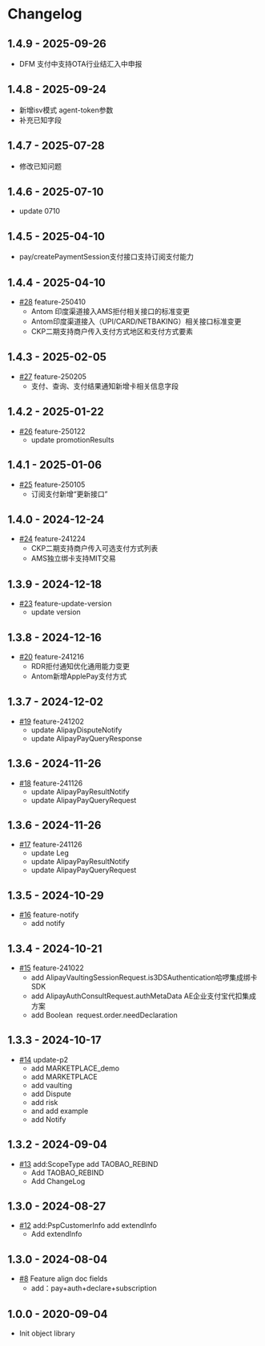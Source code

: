 # Changelog

## 1.4.9 - 2025-09-26
  - DFM 支付中支持OTA行业结汇入中申报


## 1.4.8 - 2025-09-24
  - 新增isv模式 agent-token参数
  - 补充已知字段

## 1.4.7 - 2025-07-28
  - 修改已知问题

## 1.4.6 - 2025-07-10
  - update 0710

## 1.4.5 - 2025-04-10
  - pay/createPaymentSession支付接口支持订阅支付能力


## 1.4.4 - 2025-04-10
* [#28](https://github.com/alipay/global-open-sdk-python/pull/28)  feature-250410
  - Antom 印度渠道接入AMS拒付相关接口的标准变更 
  - Antom印度渠道接入（UPI/CARD/NETBAKING）相关接口标准变更 
  - CKP二期支持商户传入支付方式地区和支付方式要素


## 1.4.3 - 2025-02-05
* [#27](https://github.com/alipay/global-open-sdk-python/pull/27)  feature-250205
  - 支付、查询、支付结果通知新增卡相关信息字段

## 1.4.2 - 2025-01-22
* [#26](https://github.com/alipay/global-open-sdk-python/pull/26)  feature-250122
  - update promotionResults

## 1.4.1 - 2025-01-06
* [#25](https://github.com/alipay/global-open-sdk-python/pull/25)  feature-250105
  - 订阅支付新增“更新接口”

## 1.4.0 - 2024-12-24
* [#24](https://github.com/alipay/global-open-sdk-python/pull/24)  feature-241224
  - CKP二期支持商户传入可选支付方式列表
  - AMS独立绑卡支持MIT交易

## 1.3.9 - 2024-12-18
* [#23](https://github.com/alipay/global-open-sdk-python/pull/23)  feature-update-version
  - update version

## 1.3.8 - 2024-12-16
* [#20](https://github.com/alipay/global-open-sdk-python/pull/20)  feature-241216
  - RDR拒付通知优化通用能力变更
  - Antom新增ApplePay支付方式

## 1.3.7 - 2024-12-02
* [#19](https://github.com/alipay/global-open-sdk-python/pull/19)  feature-241202
  - update AlipayDisputeNotify
  - update AlipayPayQueryResponse

## 1.3.6 - 2024-11-26
* [#18](https://github.com/alipay/global-open-sdk-python/pull/18)  feature-241126
  - update AlipayPayResultNotify
  - update AlipayPayQueryRequest

## 1.3.6 - 2024-11-26
* [#17](https://github.com/alipay/global-open-sdk-python/pull/17)  feature-241126
  - update Leg
  - update AlipayPayResultNotify
  - update AlipayPayQueryRequest

## 1.3.5 - 2024-10-29
* [#16](https://github.com/alipay/global-open-sdk-python/pull/16)  feature-notify
  - add notify

## 1.3.4 - 2024-10-21
* [#15](https://github.com/alipay/global-open-sdk-python/pull/15)  feature-241022
  - add AlipayVaultingSessionRequest.is3DSAuthentication哈啰集成绑卡SDK
  - add AlipayAuthConsultRequest.authMetaData AE企业支付宝代扣集成方案
  - add Boolean  request.order.needDeclaration
  

## 1.3.3 - 2024-10-17
* [#14](https://github.com/alipay/global-open-sdk-python/pull/14)  update-p2
   * add MARKETPLACE_demo
   * add MARKETPLACE
   * add vaulting
   * add Dispute
   * add risk
   * and add example
   * add Notify

## 1.3.2 - 2024-09-04
* [#13](https://github.com/alipay/global-open-sdk-python/pull/13)  add:ScopeType add TAOBAO_REBIND
   * Add TAOBAO_REBIND
   * Add ChangeLog

## 1.3.0 - 2024-08-27
* [#12](https://github.com/alipay/global-open-sdk-python/pull/12)  add:PspCustomerInfo add extendInfo
   * Add extendInfo

## 1.3.0 - 2024-08-04
* [#8](https://github.com/alipay/global-open-sdk-python/pull/8) Feature align doc fields
   * add：pay+auth+declare+subscription

## 1.0.0 - 2020-09-04
*  Init object library

